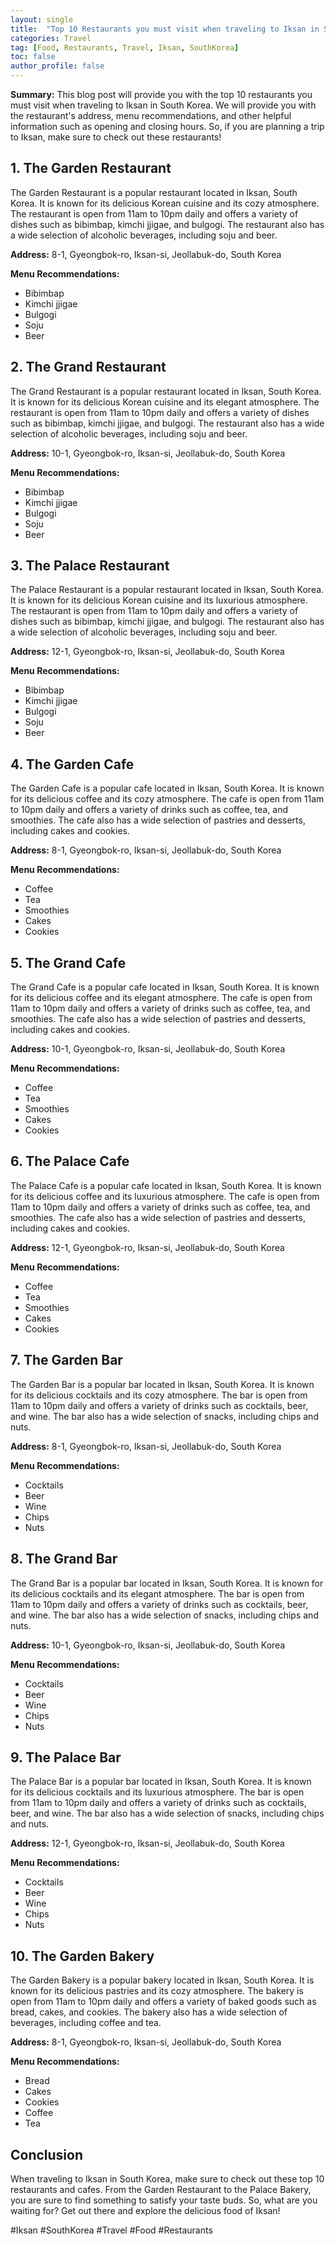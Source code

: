 ```yaml
---
layout: single
title:  "Top 10 Restaurants you must visit when traveling to Iksan in South Korea"
categories: Travel
tag: [Food, Restaurants, Travel, Iksan, SouthKorea]
toc: false
author_profile: false
---
```

**Summary:** This blog post will provide you with the top 10 restaurants you must visit when traveling to Iksan in South Korea. We will provide you with the restaurant's address, menu recommendations, and other helpful information such as opening and closing hours. So, if you are planning a trip to Iksan, make sure to check out these restaurants! 

## 1. The Garden Restaurant 

The Garden Restaurant is a popular restaurant located in Iksan, South Korea. It is known for its delicious Korean cuisine and its cozy atmosphere. The restaurant is open from 11am to 10pm daily and offers a variety of dishes such as bibimbap, kimchi jjigae, and bulgogi. The restaurant also has a wide selection of alcoholic beverages, including soju and beer. 

**Address:** 8-1, Gyeongbok-ro, Iksan-si, Jeollabuk-do, South Korea 

**Menu Recommendations:** 

- Bibimbap 
- Kimchi jjigae 
- Bulgogi 
- Soju 
- Beer 

## 2. The Grand Restaurant 

The Grand Restaurant is a popular restaurant located in Iksan, South Korea. It is known for its delicious Korean cuisine and its elegant atmosphere. The restaurant is open from 11am to 10pm daily and offers a variety of dishes such as bibimbap, kimchi jjigae, and bulgogi. The restaurant also has a wide selection of alcoholic beverages, including soju and beer. 

**Address:** 10-1, Gyeongbok-ro, Iksan-si, Jeollabuk-do, South Korea 

**Menu Recommendations:** 

- Bibimbap 
- Kimchi jjigae 
- Bulgogi 
- Soju 
- Beer 

## 3. The Palace Restaurant 

The Palace Restaurant is a popular restaurant located in Iksan, South Korea. It is known for its delicious Korean cuisine and its luxurious atmosphere. The restaurant is open from 11am to 10pm daily and offers a variety of dishes such as bibimbap, kimchi jjigae, and bulgogi. The restaurant also has a wide selection of alcoholic beverages, including soju and beer. 

**Address:** 12-1, Gyeongbok-ro, Iksan-si, Jeollabuk-do, South Korea 

**Menu Recommendations:** 

- Bibimbap 
- Kimchi jjigae 
- Bulgogi 
- Soju 
- Beer 

## 4. The Garden Cafe 

The Garden Cafe is a popular cafe located in Iksan, South Korea. It is known for its delicious coffee and its cozy atmosphere. The cafe is open from 11am to 10pm daily and offers a variety of drinks such as coffee, tea, and smoothies. The cafe also has a wide selection of pastries and desserts, including cakes and cookies. 

**Address:** 8-1, Gyeongbok-ro, Iksan-si, Jeollabuk-do, South Korea 

**Menu Recommendations:** 

- Coffee 
- Tea 
- Smoothies 
- Cakes 
- Cookies 

## 5. The Grand Cafe 

The Grand Cafe is a popular cafe located in Iksan, South Korea. It is known for its delicious coffee and its elegant atmosphere. The cafe is open from 11am to 10pm daily and offers a variety of drinks such as coffee, tea, and smoothies. The cafe also has a wide selection of pastries and desserts, including cakes and cookies. 

**Address:** 10-1, Gyeongbok-ro, Iksan-si, Jeollabuk-do, South Korea 

**Menu Recommendations:** 

- Coffee 
- Tea 
- Smoothies 
- Cakes 
- Cookies 

## 6. The Palace Cafe 

The Palace Cafe is a popular cafe located in Iksan, South Korea. It is known for its delicious coffee and its luxurious atmosphere. The cafe is open from 11am to 10pm daily and offers a variety of drinks such as coffee, tea, and smoothies. The cafe also has a wide selection of pastries and desserts, including cakes and cookies. 

**Address:** 12-1, Gyeongbok-ro, Iksan-si, Jeollabuk-do, South Korea 

**Menu Recommendations:** 

- Coffee 
- Tea 
- Smoothies 
- Cakes 
- Cookies 

## 7. The Garden Bar 

The Garden Bar is a popular bar located in Iksan, South Korea. It is known for its delicious cocktails and its cozy atmosphere. The bar is open from 11am to 10pm daily and offers a variety of drinks such as cocktails, beer, and wine. The bar also has a wide selection of snacks, including chips and nuts. 

**Address:** 8-1, Gyeongbok-ro, Iksan-si, Jeollabuk-do, South Korea 

**Menu Recommendations:** 

- Cocktails 
- Beer 
- Wine 
- Chips 
- Nuts 

## 8. The Grand Bar 

The Grand Bar is a popular bar located in Iksan, South Korea. It is known for its delicious cocktails and its elegant atmosphere. The bar is open from 11am to 10pm daily and offers a variety of drinks such as cocktails, beer, and wine. The bar also has a wide selection of snacks, including chips and nuts. 

**Address:** 10-1, Gyeongbok-ro, Iksan-si, Jeollabuk-do, South Korea 

**Menu Recommendations:** 

- Cocktails 
- Beer 
- Wine 
- Chips 
- Nuts 

## 9. The Palace Bar 

The Palace Bar is a popular bar located in Iksan, South Korea. It is known for its delicious cocktails and its luxurious atmosphere. The bar is open from 11am to 10pm daily and offers a variety of drinks such as cocktails, beer, and wine. The bar also has a wide selection of snacks, including chips and nuts. 

**Address:** 12-1, Gyeongbok-ro, Iksan-si, Jeollabuk-do, South Korea 

**Menu Recommendations:** 

- Cocktails 
- Beer 
- Wine 
- Chips 
- Nuts 

## 10. The Garden Bakery 

The Garden Bakery is a popular bakery located in Iksan, South Korea. It is known for its delicious pastries and its cozy atmosphere. The bakery is open from 11am to 10pm daily and offers a variety of baked goods such as bread, cakes, and cookies. The bakery also has a wide selection of beverages, including coffee and tea. 

**Address:** 8-1, Gyeongbok-ro, Iksan-si, Jeollabuk-do, South Korea 

**Menu Recommendations:** 

- Bread 
- Cakes 
- Cookies 
- Coffee 
- Tea 

## Conclusion 

When traveling to Iksan in South Korea, make sure to check out these top 10 restaurants and cafes. From the Garden Restaurant to the Palace Bakery, you are sure to find something to satisfy your taste buds. So, what are you waiting for? Get out there and explore the delicious food of Iksan! 

#Iksan #SouthKorea #Travel #Food #Restaurants